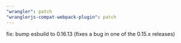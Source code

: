 ```yaml
---
"wrangler": patch
"wranglerjs-compat-webpack-plugin": patch
---
```


fix: bump esbuild to 0.16.13 (fixes a bug in one of the 0.15.x releases)
